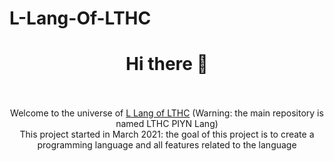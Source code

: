 # L-Lang-Of-LTHC
<div align="center">
  <h1>Hi there 👋</h1>
  <br/>
  <br/>
  Welcome to the universe of <a href="https://github.com/L-Lang-Of-LTHC/LTHC-PIYN-Lang">L Lang of LTHC</a> (Warning: the main repository is named LTHC PIYN Lang)
  <br/>
  This project started in March 2021: the goal of this project is to create a programming language and all features related to the language
<div/>
